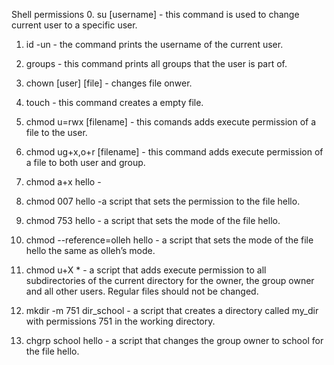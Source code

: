  Shell permissions
0. su [username] - this command is used to change current user to a specific user.

1. id -un - the command prints the username of the current user.

2. groups - this command prints all groups that the user is part of.

3. chown [user] [file]  - changes file onwer. 

4. touch - this command creates a empty file.

5. chmod u=rwx [filename] - this comands adds execute permission of a file to the user. 

6. chmod ug+x,o+r [filename] - this command adds execute permission of a file to both user and group.

7. chmod a+x hello - 

8. chmod 007 hello -a script that sets the permission to the file hello.

9. chmod 753 hello - a script that sets the mode of the file hello.

10. chmod --reference=olleh hello -  a script that sets the mode of the file hello the same as olleh’s mode.

11. chmod u+X * - a script that adds execute permission to all subdirectories of the current directory for the owner, the group owner and all other users. Regular files should not be changed.

12. mkdir -m 751 dir_school - a script that creates a directory called my_dir with permissions 751 in the working directory.

13. chgrp school hello - a script that changes the group owner to school for the file hello.

